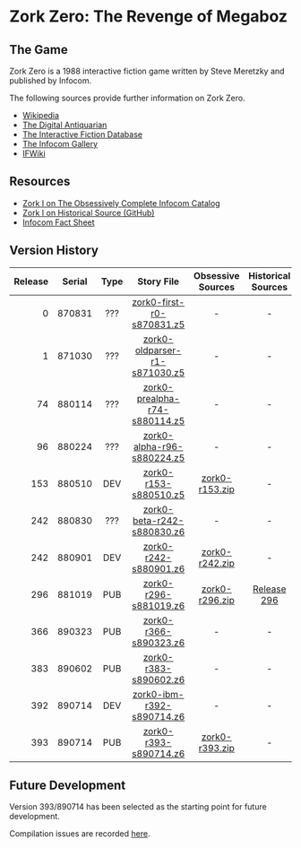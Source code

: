 # Zork Zero: The Revenge of Megaboz

## The Game

Zork Zero is a 1988 interactive fiction game written by Steve Meretzky and published by Infocom.

The following sources provide further information on Zork Zero.

* [Wikipedia](https://en.wikipedia.org/wiki/Zork_Zero)
* [The Digital Antiquarian](https://www.filfre.net/2016/04/zork-zero/)
* [The Interactive Fiction Database](https://ifdb.tads.org/viewgame?id=17coplfu323xif76)
* [The Infocom Gallery](https://gallery.guetech.org/zork0/zork0.html)
* [IFWiki](http://www.ifwiki.org/index.php/Zork_Zero)

## Resources

* [Zork I on The Obsessively Complete Infocom Catalog](https://eblong.com/infocom/#zork0)
* [Zork I on Historical Source (GitHub)](https://github.com/historicalsource/zorkzero)
* [Infocom Fact Sheet](http://pdd.if-legends.org/infocom/fact-sheet.txt)

## Version History

| Release | Serial | Type | Story File                      | Obsessive Sources | Historical Sources |
| -------:|:------:|:----:|:-------------------------------:|:-----------------:|:------------------:|
|       0 | 870831 |  ??? |     [zork0-first-r0-s870831.z5] |                 - |                  - |
|       1 | 871030 |  ??? | [zork0-oldparser-r1-s871030.z5] |                 - |                  - |
|      74 | 880114 |  ??? | [zork0-prealpha-r74-s880114.z5] |                 - |                  - |
|      96 | 880224 |  ??? |    [zork0-alpha-r96-s880224.z5] |                 - |                  - |
|     153 | 880510 |  DEV |         [zork0-r153-s880510.z5] |  [zork0-r153.zip] |                  - |
|     242 | 880830 |  ??? |    [zork0-beta-r242-s880830.z6] |                 - |                  - |
|     242 | 880901 |  DEV |         [zork0-r242-s880901.z6] |  [zork0-r242.zip] |                  - |
|     296 | 881019 |  PUB |         [zork0-r296-s881019.z6] |  [zork0-r296.zip] |      [Release 296] |
|     366 | 890323 |  PUB |         [zork0-r366-s890323.z6] |                 - |                  - |
|     383 | 890602 |  PUB |         [zork0-r383-s890602.z6] |                 - |                  - |
|     392 | 890714 |  DEV |     [zork0-ibm-r392-s890714.z6] |                 - |                  - |
|     393 | 890714 |  PUB |         [zork0-r393-s890714.z6] |  [zork0-r393.zip] |                  - |

[zork0-first-r0-s870831.z5]: https://eblong.com/infocom/gamefiles/zork0-first-r0-s870831.z5

[zork0-oldparser-r1-s871030.z5]: https://eblong.com/infocom/gamefiles/zork0-oldparser-r1-s871030.z5

[zork0-prealpha-r74-s880114.z5]: https://eblong.com/infocom/gamefiles/zork0-prealpha-r74-s880114.z5

[zork0-alpha-r96-s880224.z5]: https://eblong.com/infocom/gamefiles/zork0-alpha-r96-s880224.z5

[zork0-r153-s880510.z5]: https://eblong.com/infocom/gamefiles/zork0-r153-s880510.z5
[zork0-r153.zip]: https://eblong.com/infocom/sources/zork0-r153.zip

[zork0-beta-r242-s880830.z6]: https://eblong.com/infocom/gamefiles/zork0-beta-r242-s880830.z6

[zork0-r242-s880901.z6]: https://eblong.com/infocom/gamefiles/zork0-r242-s880901.z6
[zork0-r242.zip]: https://eblong.com/infocom/sources/zork0-r242.zip

[zork0-r296-s881019.z6]: https://eblong.com/infocom/gamefiles/zork0-r296-s881019.z6
[zork0-r296.zip]: https://eblong.com/infocom/sources/zork0-r296.zip
[Release 296]: https://github.com/historicalsource/zorkzero/tree/8b3579aab4bf7b8a2eacbc3d5011ef4afb387a3a

[zork0-r366-s890323.z6]: https://eblong.com/infocom/gamefiles/zork0-r366-s890323.z6

[zork0-r383-s890602.z6]: https://eblong.com/infocom/gamefiles/zork0-r383-s890602.z6

[zork0-ibm-r392-s890714.z6]: https://eblong.com/infocom/gamefiles/zork0-ibm-r392-s890714.z6

[zork0-r393-s890714.z6]: https://eblong.com/infocom/gamefiles/zork0-r393-s890714.z6
[zork0-r393.zip]: https://eblong.com/infocom/sources/zork0-r393.zip

## Future Development

Version 393/890714 has been selected as the starting point for future development.

Compilation issues are recorded [here](https://github.com/the-infocom-files/zork0/issues/2).
